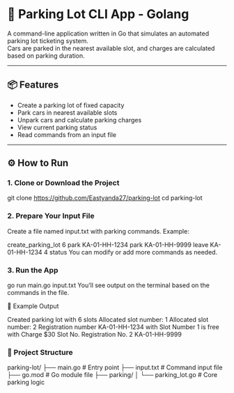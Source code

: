 # 🚗 Parking Lot CLI App - Golang

A command-line application written in Go that simulates an automated parking lot ticketing system.  
Cars are parked in the nearest available slot, and charges are calculated based on parking duration.

---

## 📦 Features

- Create a parking lot of fixed capacity
- Park cars in nearest available slots
- Unpark cars and calculate parking charges
- View current parking status
- Read commands from an input file

---

## ⚙️ How to Run

### 1. Clone or Download the Project

git clone https://github.com/Eastyanda27/parking-lot
cd parking-lot

### 2. Prepare Your Input File
Create a file named input.txt with parking commands. Example:


create_parking_lot 6
park KA-01-HH-1234
park KA-01-HH-9999
leave KA-01-HH-1234 4
status
You can modify or add more commands as needed.

### 3. Run the App

go run main.go input.txt
You’ll see output on the terminal based on the commands in the file.

🧪 Example Output

Created parking lot with 6 slots
Allocated slot number: 1
Allocated slot number: 2
Registration number KA-01-HH-1234 with Slot Number 1 is free with Charge $30
Slot No. Registration No.
2 KA-01-HH-9999


### 📁 Project Structure

parking-lot/
├── main.go             # Entry point
├── input.txt           # Command input file
├── go.mod              # Go module file
├── parking/
│   └── parking_lot.go  # Core parking logic